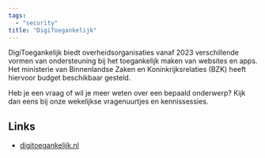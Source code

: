 ```yaml
---
tags:
  - "security"
title: "DigiToegankelijk"
---
```


DigiToegankelijk biedt overheidsorganisaties vanaf 2023 verschillende vormen van ondersteuning bij het toegankelijk maken van websites en apps. Het ministerie van Binnenlandse Zaken en Koninkrijksrelaties (BZK) heeft hiervoor budget beschikbaar gesteld. 

Heb je een vraag of wil je meer weten over een bepaald onderwerp? Kijk dan eens bij onze wekelijkse vragenuurtjes en kennissessies.

## Links
- [digitoegankelijk.nl](https://www.digitoegankelijk.nl/)